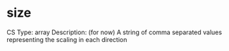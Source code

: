 # size

CS Type: array
Description: (for now) A string of comma separated values  representing the scaling in each direction